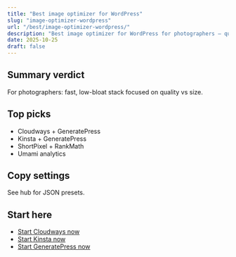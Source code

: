 ```yaml
---
title: "Best image optimizer for WordPress"
slug: "image-optimizer-wordpress"
url: "/best/image-optimizer-wordpress/"
description: "Best image optimizer for WordPress for photographers — quality vs size."
date: 2025-10-25
draft: false
---
```



## Summary verdict

For photographers: fast, low-bloat stack focused on quality vs size.


## Top picks

- Cloudways + GeneratePress
- Kinsta + GeneratePress
- ShortPixel + RankMath
- Umami analytics


## Copy settings

See hub for JSON presets.


## Start here

- [Start Cloudways now]([[AFFILIATE_CLOUDWAYS]]?utm_source=hub&utm_medium=button&utm_campaign=stack_select)
- [Start Kinsta now]([[AFFILIATE_KINSTA]]?utm_source=hub&utm_medium=button&utm_campaign=stack_select)
- [Start GeneratePress now]([[AFFILIATE_GENERATEPRESS]]?utm_source=hub&utm_medium=button&utm_campaign=stack_select)
